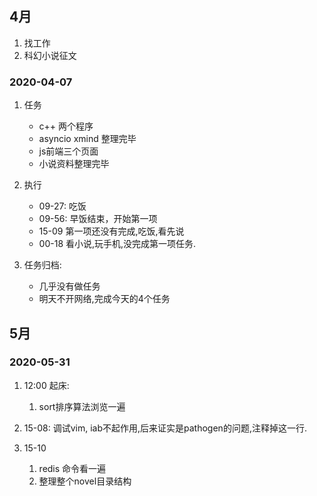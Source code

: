 ## 4月
1. 找工作
2. 科幻小说征文

### 2020-04-07	
1. 任务
	- c++ 两个程序
	- asyncio xmind 整理完毕
	- js前端三个页面
	- 小说资料整理完毕

2. 执行
	- 09-27: 吃饭
	- 09-56: 早饭结束，开始第一项
	- 15-09	第一项还没有完成,吃饭,看先说
	- 00-18	看小说,玩手机,没完成第一项任务.

3. 任务归档:
	- 几乎没有做任务
	- 明天不开网络,完成今天的4个任务

## 5月
### 2020-05-31
1. 12:00 起床:
	1. sort排序算法浏览一遍

2. 15-08: 调试vim, iab不起作用,后来证实是pathogen的问题,注释掉这一行.

3. 15-10
	1. redis 命令看一遍
	2. 整理整个novel目录结构

